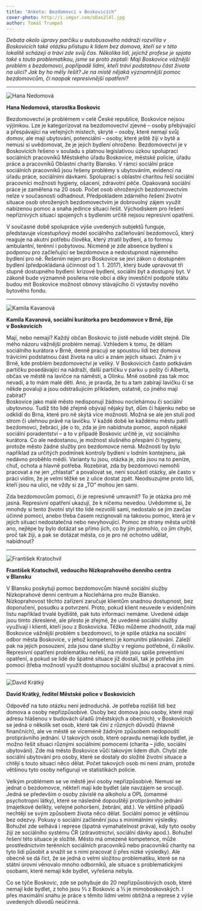 ```yaml
---
title: "Anketa: Bezdomovci v Boskovicích"
cover-photo: http://i.imgur.com/oDas2l4l.jpg
author: Tomáš Trumpeš
---
```


*Debata okolo úpravy parčíku u autobusového nádraží rozvířila v Boskovicích také otázku přístupu k lidem bez domova, kteří se v této lokalitě scházejí a tráví zde svůj čas. Několika lidí, jejichž profese je spjata také s touto problematikou, jsme se proto zeptali: Mají Boskovice vážnější problém s bezdomovci, popřípadě lidmi, kteří tráví podstatnou část života na ulici? Jak by ho měly řešit? Je na místě nějaká významnější pomoc bezdomovcům, či naopak represivnější opatření?*

---

<img src="http://i.imgur.com/ot0sGjI.jpg" class="profile-picture" alt="Hana Nedomová">

**Hana Nedomová, starostka Boskovic**

Bezdomovectví je problémem v celé České republice, Boskovice nejsou výjimkou. Lze je kategorizovat na bezdomovectví zjevné – osoby přebývající a přespávající na veřejných místech, skryté – osoby, které nemají svůj domov, ale mají ubytování, potenciální – osoby, které ještě žijí v bytě a nemusí si uvědomovat, že je jejich bydlení ohroženo. Bezdomovectví je v Boskovicích řešeno v souladu s platnou legislativou úzkou spoluprací sociálních pracovníků Městského úřadu Boskovice, městské policie, úřadu práce a pracovníků Oblastní charity Blansko. V rámci sociální práce sociálních pracovníků jsou řešeny problémy s ubytováním, evidencí na úřadu práce, sociálními dávkami. Spoluprací s oblastní charitou řeší sociální pracovníci možnosti hygieny, ošacení, zdravotní péče. Opakovaná sociální práce je zaměřena na 20 osob. Počet osob ohrožených bezdomovectvím nelze v současnosti odhadnout. Předpokladem zdárného řešení životní situace osob ohrožených bezdomovectvím je dobrovolný zájem využít nabízenou pomoc a snaha jedince situaci řešit. Východiskem pro řešení nepříznivých situací spojených s bydlením určitě nejsou represivní opatření.

V současné době spolupráce výše uvedených subjektů funguje, představuje vícestupňový model sociálního začleňování bezdomovců, který reaguje na akutní potřebu člověka, který ztratil bydlení, a to formou ambulantní, terénní i pobytovou. Nicméně je zde absence bydlení s podporou pro začleňující se bezdomovce a nedostupnost nájemného bydlení pro ně. Řešením nejen pro Boskovice se jeví zákon o dostupném bydlení (předpokládaná účinnost od 1. 1. 2017), který bude upravovat tři stupně dostupného bydlení: krizové bydlení, sociální byt a dostupný byt. V zákoně bude významně posílena role obcí a díky investiční podpoře státu budou mít Boskovice možnost obnovy stávajícího či výstavby nového bytového fondu.

---

<img src="http://i.imgur.com/zsabqIe.jpg" class="profile-picture" alt="Kamila Kavanová">

**Kamila Kavanová, sociální kurátorka pro bezdomovce v Brně, žije v Boskovicích**

Mají, nebo nemají? Každý občan Boskovic to jistě nebude vidět stejně. Dle mého názoru vážnější problém nemají. Vzhledem k tomu, že dělám sociálního kurátora v Brně, denně pracuji se spoustou lidí bez domova trávícími podstatnou část života na ulici a znám jejich situaci. Znám ji v Brně, kde problém bezdomovectví je veliký. V Boskovicích často potkávám partičku posedávající na nádraží, další partičku v parku u pošty či Alberta, občas ve městě na lavičce na náměstí, a Olinku. Mně osobně zas tak moc nevadí, a to mám malé děti.  Ano, je pravda, že tu a tam zabírají lavičku či se někde povalují a jsou odstrašujícím příkladem, ostatně, co jiného mají zabírat?  
Boskovice jako malé město nedisponují žádnou noclehárnou či sociální ubytovnou. Tudíž tito lidé zřejmě obývají nějaký byt, dům či hájenku nebo se odklidí do Brna, které pro ně skýtá více možností. Možná se ale jen stulí pod strom či ulehnou právě na lavičku. V každé době ke každému městu patří bezdomovci, žebráci, jde o to, zda je jim nabídnuta pomoc, aspoň nějaké sociální poradentství – a to v případě Boskovic určitě je, viz sociálního kurátora. Co ale nedostanou, je možnost slušného přespání či hygieny, protože město žádné služby pro bezdomovce nemá. Možností by bylo například za určitých podmínek kontroly bydlení v lodním kontejneru, jak nedávno proběhlo médii. Varianty tu jsou, otázka je, zda jsou na to peníze, chuť, ochota a hlavně potřeba. Rozebírat, zda by bezdomovci nemohli pracovat a ne jen „chlastat“ a povalovat se, není součástí otázky, ale často v práci vidím, že je velmi těžké se z ulice dostat zpět. Neodsuzujme proto lidi, kteří jsou na ulici, ne vždy si za „TO“ mohou jen sami.

Zda bezdomovcům pomoci, či je represivně umravnit? To je otázka pro mě jasná. Represivní opatření ukazují, že k ničemu nevedou. Uvědomme si, že mnohdy si tento životní styl tito lidé nezvolili sami, nedostalo se jim zavčas účinné pomoci, anebo třeba časem rezignovali na takovou pomoc, která je v jejich situaci nedostatečná nebo nevyhovující. Pomoc ze strany města určitě ano, nejlépe by bylo dotázat se přímo jich, co by jim pomohlo, co jim chybí, proč tak žijí, a pak se dotázat města, co je pro ně ochotno udělat, nabídnout?

---

<img src="http://i.imgur.com/2wBDOdN.jpg" class="profile-picture" alt="František Kratochvil">

**František Kratochvil, vedoucího Nízkoprahového denního centra v Blansku**

V Blansku poskytují pomoc bezdomovcům hlavně sociální služby Nízkoprahové denní centrum a Noclehárna pro muže Blansko. Nízkoprahovost těchto zařízení zaručuje klientům snadnou dostupnost, bez doporučení, posudku a potvrzení. Proto, pokud klient neuvede v evidenčním listu například trvalé bydliště, pak tuto informaci nemáme. Uvedené údaje jsou tímto zkreslené, ale přesto je zřejmé, že uvedené sociální služby využívají i klienti, kteří jsou z Boskovicka. Těžko můžeme zhodnotit, zda mají Boskovice vážnější problém s bezdomovci, to je spíše otázka na sociální odbor města Boskovice, v jehož kompetenci je komunitní plánování. Záleží pak na jejich posouzení, zda jsou dané služby v regionu potřebné, či nikoliv.
Represivní opatření problematiku neřeší, na místě jsou spíše preventivní opatření, a pokud se lidé do špatné situace již dostali, tak je potřeba jim pomoci (třeba možností využít dostupnou sociální službu) a pracovat s nimi.

---

<img src="http://i.imgur.com/hw8Op39.jpg" class="profile-picture" alt="David Krátký">

**David Krátký, ředitel Městské police v Boskovicích**

Odpověď na tuto otázku není jednoduchá. Je potřeba rozlišit lidi bez domova a osoby nepřizpůsobivé. Osoby bez domova jsou osoby, které mají adresu hlášenou v budovách úřadů (městských a obecních), v Boskovicích se jedná o několik set osob, které tak činí z různých důvodů (hlavně finančních), ale ve městě se víceméně žádným způsobem nedopouští protiprávního jednání. U takových osob, které opravdu nemají kde bydlet, je možno řešit situaci různými sociálními pomocemi (charita – jídlo, sociální ubytování). Zde má město Boskovice vůči takovým lidem dluh. Chybí zde sociální ubytování pro osoby, které se dostaly do složité životní situace a chtějí s touto situací něco dělat. Počet takových osob mi není znám, protože většinou tyto osoby nefigurují ve statistikách policie.

Velkým problémem se ve městě jeví osoby nepřizpůsobivé. Nemusí se jednat o bezdomovce, někteří mají kde bydlet (ale navzájem se srocují). Jedná se především o osoby závislé na alkoholu a OPL (omamné psychotropní látky), které se následně dopouštějí protiprávního jednání (majetkové delikty, veřejné pohoršení, žebrání, atd.).  Ve většině případů nechtějí se svým způsobem života něco dělat. Sociální pomoc je většinou bez odezvy. Pokusy o sociální začlenění jsou s minimálními výsledky. Bohužel zde selhává i represe (špatná vymahatelnost práva), kdy tyto osoby žijí ze sociálního systému ČR (zdravotnictví, sociální dávky apod.). Bohužel řešení této situace je složité. Město má omezené kompetence, může prostřednictvím terénních sociálních pracovníků nebo pracovníků charity na tyto lidi působit a snažit se s nimi pracovat (i přes nízké výsledky). Ale obecně se dá říct, že se jedná o velmi složitou problematiku, které se na státní úrovni věnovalo mnoho odborníků, ale situace s problematickými osobami, které nemají kde bydlet, vyřešena nebyla.
  
Co se týče Boskovic, zde se pohybuje do 20 nepřizpůsobivých osob, které nemají kde bydlet, z toho jsou ⅔ z Boskovic a ⅓ je mimoboskovských. I přes maximální snahu je práce s těmito lidmi velmi obtížná a represe z výše uvedených důvodů neúčinná.